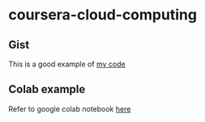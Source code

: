 # coursera-cloud-computing
## Gist
This is a good example of [my code](https://gist.github.com/navroop-ch/a8d04f969f5eb065334dab10d2502cf0) 

## Colab example
Refer to google colab notebook [here](https://colab.research.google.com/drive/1Hso5hDTlapp4_sU2Pc3i_W_hxmtQO8dZ?usp=sharing)
